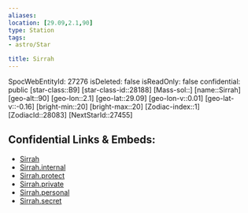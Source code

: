 ```yaml
---
aliases: 
location: [29.09,2.1,90]
type: Station
tags:
- astro/Star

title: Sirrah
---
```

SpocWebEntityId: 27276
isDeleted: false
isReadOnly: false
confidential: public
[star-class::B9]
[star-class-id::28188]
[Mass-sol::]
[name::Sirrah]
[geo-alt::90]
[geo-lon::2.1]
[geo-lat::29.09]
[geo-lon-v::0.01]
[geo-lat-v::-0.16]
[bright-min::20]
[bright-max::20]
[Zodiac-index::1]
[ZodiacId::28083]
[NextStarId::27455]



## Confidential Links & Embeds: 
- [Sirrah](../../../_public/astro/Star/Sirrah.md) 
- [Sirrah.internal](../../../_internal/astro/Star/Sirrah.internal.md) 
- [Sirrah.protect](../../../_protect/astro/Star/Sirrah.protect.md) 
- [Sirrah.private](../../../_private/astro/Star/Sirrah.private.md) 
- [Sirrah.personal](../../../_personal/astro/Star/Sirrah.personal.md) 
- [Sirrah.secret](../../../_secret/astro/Star/Sirrah.secret.md) 
